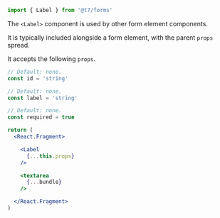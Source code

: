 ```js
import { Label } from '@t7/forms'
```

The `<Label>` component is used by other form element components.

It is typically included alongside a form element, with the parent `props` spread.

It accepts the following `props`.

```js
// Default: none.
const id = 'string'

// Default: none.
const label = 'string'

// Default: none.
const required = true
```

```jsx
return (
  <React.Fragment>

    <Label
      {...this.props}
    />

    <textarea
      {...bundle}
    />

  </React.Fragment>
)
```
